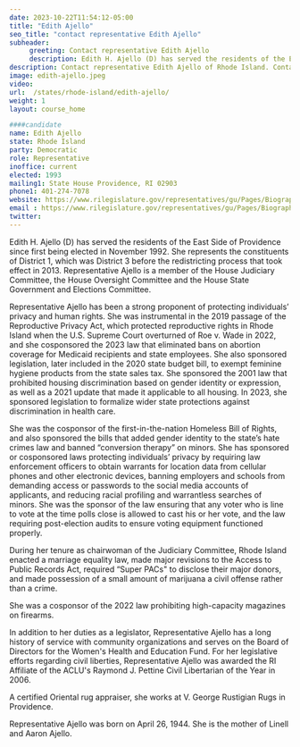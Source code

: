```yaml
---
date: 2023-10-22T11:54:12-05:00
title: "Edith Ajello"
seo_title: "contact representative Edith Ajello"
subheader:
     greeting: Contact representative Edith Ajello
     description: Edith H. Ajello (D) has served the residents of the East Side of Providence since first being elected in November 1992. She represents the constituents of District 1, which was District 3 before the redistricting process that took effect in 2013.
description: Contact representative Edith Ajello of Rhode Island. Contact information for Edith Ajello includes email address, phone number, and mailing address.
image: edith-ajello.jpeg
video:
url:  /states/rhode-island/edith-ajello/
weight: 1
layout: course_home

####candidate
name: Edith Ajello
state: Rhode Island
party: Democratic
role: Representative
inoffice: current
elected: 1993
mailing1: State House Providence, RI 02903
phone1: 401-274-7078
website: https://www.rilegislature.gov/representatives/gu/Pages/Biography.aspx/
email : https://www.rilegislature.gov/representatives/gu/Pages/Biography.aspx/
twitter:
---
```


Edith H. Ajello (D) has served the residents of the East Side of Providence since first being elected in November 1992. She represents the constituents of District 1, which was District 3 before the redistricting process that took effect in 2013. Representative Ajello is a member of the House Judiciary Committee, the House Oversight Committee and the House State Government and Elections Committee.

Representative Ajello has been a strong proponent of protecting individuals’ privacy and human rights. She was instrumental in the 2019 passage of the Reproductive Privacy Act, which protected reproductive rights in Rhode Island when the U.S. Supreme Court overturned of Roe v. Wade in 2022, and she cosponsored the 2023 law that eliminated bans on abortion coverage for Medicaid recipients and state employees. She also sponsored legislation, later included in the 2020 state budget bill, to exempt feminine hygiene products from the state sales tax. She sponsored the 2001 law that prohibited housing discrimination based on gender identity or expression, as well as a 2021 update that made it applicable to all housing. In 2023, she sponsored legislation to formalize wider state protections against discrimination in health care.​

She was the cosponsor of the first-in-the-nation Homeless Bill of Rights, and also sponsored the bills that added gender identity to the state’s hate crimes law and banned “conversion therapy” on minors. She has sponsored or cosponsored laws protecting individuals’ privacy by requiring law enforcement officers to obtain warrants for location data from cellular phones and other electronic devices, banning employers and schools from demanding access or passwords to the social media accounts of applicants, and reducing racial profiling and warrantless searches of minors. She was the sponsor of the law ensuring that any voter who is line to vote at the time polls close is allowed to cast his or her vote, and the law requiring post-election audits to ensure voting equipment functioned properly.

During her tenure as chairwoman of the Judiciary Committee, Rhode Island enacted a marriage equality law, made major revisions to the Access to Public Records Act, required “Super PACs" to disclose their major donors, and made possession of a small amount of marijuana a civil offense rather than a crime.

She was a cosponsor of the 2022 law prohibiting high-capacity magazines on firearms.

In addition to her duties as a legislator, Representative Ajello has a long history of service with community organizations and serves on the Board of Directors for the Women's Health and Education Fund. For her legislative efforts regarding civil liberties, Representative Ajello was awarded the RI Affiliate of the ACLU's Raymond J. Pettine Civil Libertarian of the Year in 2006.

A certified Oriental rug appraiser, she works at V. George Rustigian Rugs in Providence.

Representative Ajello was born on April 26, 1944. She is the mother of Linell and Aaron Ajello.​​
